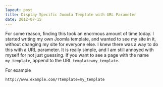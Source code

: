 ```yaml
---
layout: post
title: Display Specific Joomla Template with URL Parameter
date: 2012-07-15
---
```


For some reason, finding this took an enormous amount of time today. I started writing my own Joomla template, and wanted to see my site in it, without changing my site for everyone else. I knew there was a way to do this with a URL parameter. It is really simple, and I am still annoyed with myself for not just guessing. If you want to see a page with the name `my_template`, append to the URL `template=my_template`.

For example

```
http://www.example.com/?template=my_template
```